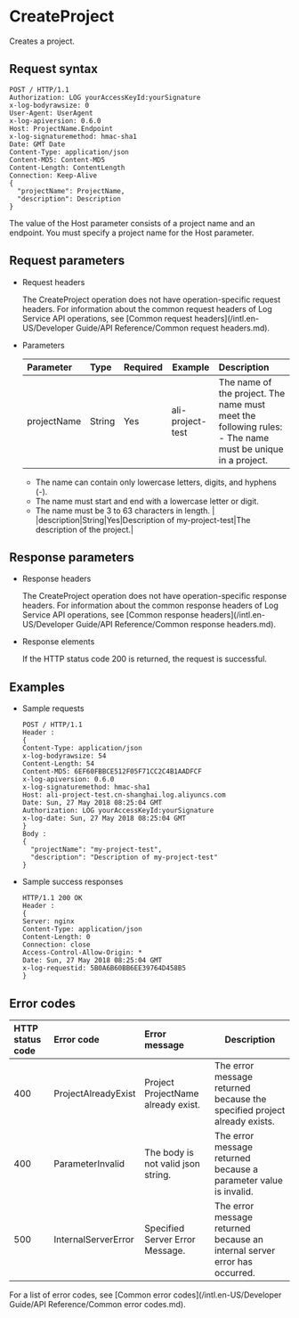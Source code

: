 # CreateProject

Creates a project.

## Request syntax

```
POST / HTTP/1.1
Authorization: LOG yourAccessKeyId:yourSignature 
x-log-bodyrawsize: 0
User-Agent: UserAgent
x-log-apiversion: 0.6.0
Host: ProjectName.Endpoint
x-log-signaturemethod: hmac-sha1
Date: GMT Date
Content-Type: application/json
Content-MD5: Content-MD5
Content-Length: ContentLength
Connection: Keep-Alive
{
  "projectName": ProjectName,
  "description": Description
}
```

The value of the Host parameter consists of a project name and an endpoint. You must specify a project name for the Host parameter.

## Request parameters

-   Request headers

    The CreateProject operation does not have operation-specific request headers. For information about the common request headers of Log Service API operations, see [Common request headers](/intl.en-US/Developer Guide/API Reference/Common request headers.md).

-   Parameters

    |Parameter|Type|Required|Example|Description|
    |:--------|:---|:-------|-------|:----------|
    |projectName|String|Yes|ali-project-test|The name of the project. The name must meet the following rules:    -   The name must be unique in a project.
    -   The name can contain only lowercase letters, digits, and hyphens \(-\).
    -   The name must start and end with a lowercase letter or digit.
    -   The name must be 3 to 63 characters in length. |
    |description|String|Yes|Description of my-project-test|The description of the project.|


## Response parameters

-   Response headers

    The CreateProject operation does not have operation-specific response headers. For information about the common response headers of Log Service API operations, see [Common response headers](/intl.en-US/Developer Guide/API Reference/Common response headers.md).

-   Response elements

    If the HTTP status code 200 is returned, the request is successful.


## Examples

-   Sample requests

    ```
    POST / HTTP/1.1
    Header :
    {
    Content-Type: application/json
    x-log-bodyrawsize: 54
    Content-Length: 54
    Content-MD5: 6EF60FBBCE512F05F71CC2C4B1AADFCF
    x-log-apiversion: 0.6.0
    x-log-signaturemethod: hmac-sha1
    Host: ali-project-test.cn-shanghai.log.aliyuncs.com
    Date: Sun, 27 May 2018 08:25:04 GMT
    Authorization: LOG yourAccessKeyId:yourSignature
    x-log-date: Sun, 27 May 2018 08:25:04 GMT
    }
    Body :
    {
      "projectName": "my-project-test",
      "description": "Description of my-project-test"
    }
    ```

-   Sample success responses

    ```
    HTTP/1.1 200 OK
    Header :
    {
    Server: nginx
    Content-Type: application/json
    Content-Length: 0
    Connection: close
    Access-Control-Allow-Origin: *
    Date: Sun, 27 May 2018 08:25:04 GMT
    x-log-requestid: 5B0A6B60BB6EE39764D458B5
    }                    
    ```


## Error codes

|HTTP status code|Error code|Error message|Description|
|:---------------|:---------|:------------|-----------|
|400|ProjectAlreadyExist|Project ProjectName already exist.|The error message returned because the specified project already exists.|
|400|ParameterInvalid|The body is not valid json string.|The error message returned because a parameter value is invalid.|
|500|InternalServerError|Specified Server Error Message.|The error message returned because an internal server error has occurred.|

For a list of error codes, see [Common error codes](/intl.en-US/Developer Guide/API Reference/Common error codes.md).

